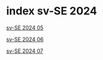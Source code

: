 # index sv-SE 2024

<a href="./05">sv-SE 2024 05</a>

<a href="./06">sv-SE 2024 06</a>

<a href="./07">sv-SE 2024 07</a>
